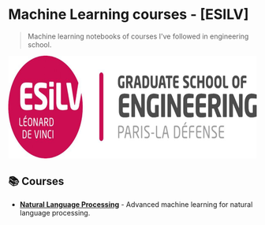 # Machine Learning courses - [ESILV]
> Machine learning notebooks of courses I've followed in engineering school.

<p align='center'>
  <img src="esilv.jpg" width=700 height = 209/>
</p>

## 📚 Courses

- **[Natural Language Processing](Advanced%20Machine%20Learning%20for%20NLP)** - Advanced machine learning for natural language processing.
